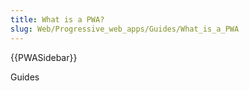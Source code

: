 ```yaml
---
title: What is a PWA?
slug: Web/Progressive_web_apps/Guides/What_is_a_PWA
---
```


{{PWASidebar}}

Guides
